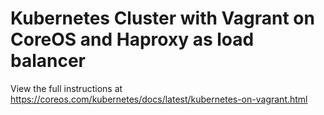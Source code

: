 # Kubernetes Cluster with Vagrant on CoreOS and Haproxy as load balancer

View the full instructions at https://coreos.com/kubernetes/docs/latest/kubernetes-on-vagrant.html




